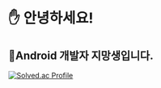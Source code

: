 # ✋ 안녕하세요!
## 📱Android 개발자 지망생입니다.

[![Solved.ac Profile](http://mazassumnida.wtf/api/v2/generate_badge?boj=wogks99)](https://solved.ac/wogks99/)




